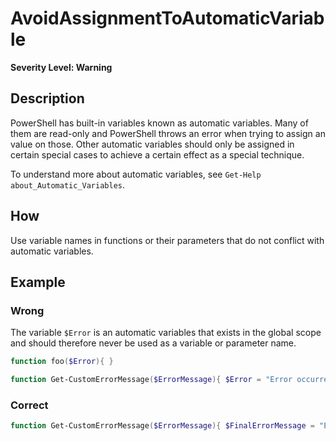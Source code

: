 # AvoidAssignmentToAutomaticVariable

**Severity Level: Warning**

## Description

PowerShell has built-in variables known as automatic variables. Many of them are read-only and
PowerShell throws an error when trying to assign an value on those. Other automatic variables should
only be assigned in certain special cases to achieve a certain effect as a special technique.

To understand more about automatic variables, see `Get-Help about_Automatic_Variables`.

## How

Use variable names in functions or their parameters that do not conflict with automatic variables.

## Example

### Wrong

The variable `$Error` is an automatic variables that exists in the global scope and should therefore
never be used as a variable or parameter name.

```powershell
function foo($Error){ }
```

```powershell
function Get-CustomErrorMessage($ErrorMessage){ $Error = "Error occurred: $ErrorMessage" }
```

### Correct

```powershell
function Get-CustomErrorMessage($ErrorMessage){ $FinalErrorMessage = "Error occurred: $ErrorMessage" }
```
